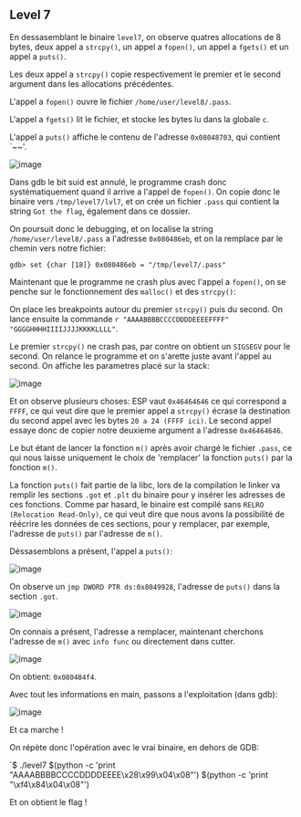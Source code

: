 ## Level 7

En dessasemblant le binaire `level7`, on observe quatres allocations de 8 bytes,
deux appel a `strcpy()`, un appel a `fopen()`, un appel a `fgets()` et un appel
a `puts()`.

Les deux appel a `strcpy()` copie respectivement le premier et le second
argument dans les allocations précédentes.

L'appel a `fopen()` ouvre le fichier `/home/user/level8/.pass`.

L'appel a `fgets()` lit le fichier, et stocke les bytes lu dans la globale `c`.

L'appel a `puts()` affiche le contenu de l'adresse `0x08048703`, qui contient
`~~'.

![image](https://user-images.githubusercontent.com/29956389/89811135-825fe780-db3e-11ea-9ad1-f7553e77d305.png)

Dans gdb le bit suid est annulé, le programme crash donc systématiquement quand
il arrive a l'appel de `fopen()`. On copie donc le binaire vers `/tmp/level7/lvl7`, et on crée un fichier `.pass` qui contient la string `Got the flag`, également dans ce dossier.

On poursuit donc le debugging, et on localise la string
`/home/user/level8/.pass` a l'adresse `0x080486eb`, et on la remplace par le
chemin vers notre fichier:

`gdb> set {char [18]} 0x080486eb = "/tmp/level7/.pass"`

Maintenant que le programme ne crash plus avec l'appel a `fopen()`, on se penche
sur le fonctionnement des `malloc()` et des `strcpy()`:

On place les breakpoints autour du premier `strcpy()` puis du second. On lance
ensuite la commande `r "AAAABBBBCCCCDDDDEEEEFFFF" "GGGGHHHHIIIIJJJJKKKKLLLL"`.

Le premier `strcpy()` ne crash pas, par contre on obtient un `SIGSEGV` pour le
second. On relance le programme et on s'arette juste avant l'appel au second.
On affiche les parametres placé sur la stack:

![image](https://user-images.githubusercontent.com/29956389/89812447-74ab6180-db40-11ea-9be4-6f2db32cf4e0.png)

Et on observe plusieurs choses: ESP vaut `0x46464646` ce qui correspond a
`FFFF`, ce qui veut dire que le premier appel a `strcpy()` écrase la destination
du second appel avec les bytes `20 a 24 (FFFF ici)`. Le second appel essaye donc
de copier notre deuxieme argument a l'adresse `0x46464646`.

Le but étant de lancer la fonction `m()` après avoir chargé le fichier `.pass`,
ce qui nous laisse uniquement le choix de 'remplacer' la fonction `puts()` par
la fonction `m()`.

La fonction `puts()` fait partie de la libc, lors de la compilation le linker va
remplir les sections `.got` et `.plt` du binaire pour y insérer les adresses de
ces fonctions. Comme par hasard, le binaire est compilé sans `RELRO (Relocation
Read-Only)`, ce qui veut dire que nous avons la possibilité de réécrire les
données de ces sections, pour y remplacer, par exemple, l'adresse de `puts()`
par l'adresse de `m()`.

Déssasemblons a présent, l'appel a `puts()`:

![image](https://user-images.githubusercontent.com/29956389/89813576-2f882f00-db42-11ea-87a8-1e902b62b6d0.png)

On observe un `jmp DWORD PTR ds:0x8049928`, l'adresse de `puts()` dans la
section `.got`.

![image](https://user-images.githubusercontent.com/29956389/89813735-6a8a6280-db42-11ea-9293-87bbd7924eca.png)

On connais a présent, l'adresse a remplacer, maintenant cherchons l'adresse de
`m()` avec `info func` ou directement dans cutter.

![image](https://user-images.githubusercontent.com/29956389/89814255-25b2fb80-db43-11ea-87c2-6b880055c3db.png)

On obtient: `0x080484f4`.

Avec tout les informations en main, passons a l'exploitation (dans gdb):

![image](https://user-images.githubusercontent.com/29956389/89814901-2c8e3e00-db44-11ea-9950-33db0e303e43.png)

Et ca marche !

On répète donc l'opération avec le vrai binaire, en dehors de GDB:

`$ ./level7 $(python -c 'print "AAAABBBBCCCCDDDDEEEE\x28\x99\x04\x08"') $(python -c 'print "\xf4\x84\x04\x08"')

Et on obtient le flag !




